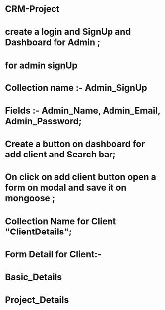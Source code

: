 # CRM-Project

# create a login and SignUp and Dashboard for Admin ;
 # for admin signUp 

 # Collection name :- Admin_SignUp

 # Fields :- Admin_Name, Admin_Email, Admin_Password;

# Create a button on dashboard for add client and Search bar;

# On click on add client button open a form on modal and save it on mongoose ;

# Collection Name for Client "ClientDetails";

 # Form Detail for Client:- 
  # Basic_Details
 <!-- Client_Name,Client_Company,Client_Industry: [Dropdown Menu: e.g., Technology, Retail, Healthcare, etc.], Client_JobTitle,Client_Email,Client_Phone,Client_DOB,Client_Address  -->

  # Project_Details
  <!-- Project_Title, Project_Description, assign_Date,End_date-->


